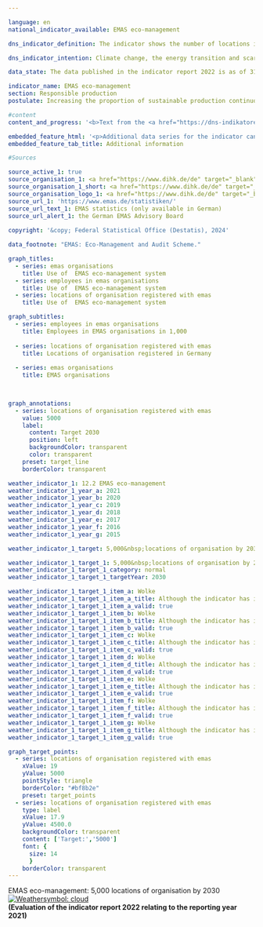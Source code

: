 ```yaml
---

language: en        
national_indicator_available: EMAS eco-management        

dns_indicator_definition: The indicator shows the number of locations in Germany registered with <abbr title="Eco-Management and Audit Scheme" tabindex="0">EMAS</abbr>, the Eco-Management and Audit Scheme, for German as well as foreign organisations.        

dns_indicator_intention: Climate change, the energy transition and scarcity of resources are presenting companies with new challenges that are forcing them to reconfigure their business processes, structures and products along environmentally responsible and resource-saving lines. <abbr title="Eco-Management and Audit Scheme" tabindex="0">EMAS</abbr> offers a strategy for organisations to pursue systematic environmental protection, with the ultimate aim of steadily improving their locations’ environmental performance. The goal is therefore to identify a total of 5,000&nbsp;organisation premises for registration with <abbr title="Eco-Management and Audit Scheme" tabindex="0">EMAS</abbr> by 2030.        

data_state: The data published in the indicator report 2022 is as of 31 October 2022. The data shown on this platform is updated regularly, so that more current data may be available online than published in the <a href="https://dns-indikatoren.de/assets/Publikationen/Indikatorenberichte/2022.pdf">indicator report 2022</a>.        

indicator_name: EMAS eco-management        
section: Responsible production        
postulate: Increasing the proportion of sustainable production continuously        

#content         
content_and_progress: '<b>Text from the <a href="https://dns-indikatoren.de/assets/Publikationen/Indikatorenberichte/2022.pdf">Indicator Report 2022&nbsp;</a></b><br><br><abbr title="Eco-Management and Audit Scheme" tabindex="0">EMAS</abbr> is a voluntary instrument of the European Union that helps organisations of any size and in any sector to continuously improve their environmental performance. Having <abbr title="Eco-Management and Audit Scheme" tabindex="0">EMAS</abbr> certification does not automatically mean that organisations or their products are more environmentally friendly than comparable organisations and products. <abbr title="Eco-Management and Audit Scheme" tabindex="0">EMAS</abbr> involves a reporting obligation requiring organisations to submit environmental statements. These statements include reporting on the main environmental impacts of the organisation in question as well as data pertaining to energy and material efficiency, emissions, water, waste and use of land/biodiversity. Organisations have to update their environmental statements annually, with the exception introduced in 2010&nbsp;that small and medium-sized enterprises can apply to do so every two years instead. The environmental statement, which is public, and various additional internal documents are inspected by independent, licensed environmental verifiers. The verification must be repeated on a regular basis, no less than every three years. Organisations that pass the verification process and have no breaches of environmental regulations or complaints to answer for are added to the <abbr title="Eco-Management and Audit Scheme" tabindex="0">EMAS</abbr> register. The German <abbr title="Eco-Management and Audit Scheme" tabindex="0">EMAS</abbr> Advisory Board<sup>1</sup> is responsible for quality assurance. <abbr title="Eco-Management and Audit Scheme" tabindex="0">EMAS</abbr> organisations and locations are registered by the responsible chambers of industry and commerce and stored in a publicly accessible database at the Association of German Chambers of Commerce and Industry.<br><br>In terms of methodology, it should be noted that the <abbr title="Eco-Management and Audit Scheme" tabindex="0">EMAS</abbr> register shows the number of registrations. Participating organisations are free to include several locations under a single organisation registration (corporate registration) or to have their locations registered individually. Some organisations have had their sites abroad registered in Germany. These are present in the <abbr title="Eco-Management and Audit Scheme" tabindex="0">EMAS</abbr> register, but they are not included in the number of <abbr title="Eco-Management and Audit Scheme" tabindex="0">EMAS</abbr> locations recorded here.<br><br>In 2021, there were 2,290&nbsp;<abbr title="Eco-Management and Audit Scheme" tabindex="0">EMAS</abbr> locations registered in Germany. This equates to an increase of 17&nbsp;% compared with 2005. Considered over the last five years, the indicator has been gradually moving in the direction of the target. Nevertheless, if that trend continues unchanged, the goal for 2030&nbsp;will not be achieved.<br><br>The registered organisations employed a total of 911,042&nbsp;people in 2021. This equates to an decline of 5.2&nbsp;% compared with 2005.<br><br>The 2,290&nbsp;<abbr title="Eco-Management and Audit Scheme" tabindex="0">EMAS</abbr> locations on the register in 2021&nbsp;belong to 1,115&nbsp;German organisations. The number of German organisations had shrunk by 25.2&nbsp;% since 2005. Furthermore, those organisations were very well spread throughout the country. The majority were based in Baden-Württemberg (330) and Bavaria (296), followed by North Rhine-Westphalia (99). In contrast, there was just one registered organisation in Mecklenburg-Western Pomerania. Divided by sector, the distribution was as follows: 39.4&nbsp;% of the German organisations represented the manufacturing industry, 8.2&nbsp;% miscellaneous services, 8.0&nbsp;% the education sector, 6.2&nbsp;% areas of water supply, waste water and waste disposal and removal of environmental pollution as well as 6.1&nbsp;% the hospitality industry. It should be noted that some of the organisations belong to more than one sector.<br><br><small><sup>1</sup>The <abbr title="Eco-Management and Audit Scheme" tabindex="0">EMAS</abbr> Advisory Board is an independent advisory body of the Federal Ministry for the Environment, Nature Conservation, Nuclear Safety and Consumer Protection.</small>'        

embedded_feature_html: '<p>Additional data series for the indicator can be found <a href="https://dnsTestEnvironment.github.io/dns-indicators/public/AddInfos/en/12_2.pdf" target="_blank" >here</a>.</p><br><small>Note: You can display the PDF document directly in your browser or download the PDF document and open it with a PDF reader of your choice. We will be happy to advise you.</small>'
embedded_feature_tab_title: Additional information        

#Sources        

source_active_1: true
source_organisation_1: <a href="https://www.dihk.de/de" target="_blank" onclick="return confirm_alert('the German EMAS Advisory Board', 'En')">German EMAS Advisory Board based on data from the Association of German Chambers of Commerce and Industry</a>
source_organisation_1_short: <a href="https://www.dihk.de/de" target="_blank" onclick="return confirm_alert('the German EMAS Advisory Board', 'En')">German EMAS Advisory Board based on data from the Association of German Chambers of Commerce and Industry</a>
source_organisation_logo_1: <a href="https://www.dihk.de/de" target="_blank" onclick="return confirm_alert('the German EMAS Advisory Board', 'En')"><img src="https://dnsTestEnvironment.github.io/dns-indicators/public/OrgImgEn/dihk.png" alt="German EMAS Advisory Board based on data from the Association of German Chambers of Commerce and Industry" title=" Click here to visit the homepage of the organizationGerman EMAS Advisory Board based on data from the Association of German Chambers of Commerce and Industry" style="height:60px; width:148px; border:transparent"/></a>
source_url_1: 'https://www.emas.de/statistiken/'
source_url_text_1: EMAS statistics (only available in German)
source_url_alert_1: the German EMAS Advisory Board
        
copyright: '&copy; Federal Statistical Office (Destatis), 2024'        

data_footnote: "EMAS: Eco-Management and Audit Scheme."        

graph_titles: 
  - series: emas organisations
    title: Use of  EMAS eco-management system
  - series: employees in emas organisations
    title: Use of  EMAS eco-management system
  - series: locations of organisation registered with emas
    title: Use of  EMAS eco-management system        

graph_subtitles: 
  - series: employees in emas organisations
    title: Employees in EMAS organisations in 1,000
    
  - series: locations of organisation registered with emas
    title: Locations of organisation registered in Germany
    
  - series: emas organisations
    title: EMAS organisations
            


graph_annotations:
  - series: locations of organisation registered with emas
    value: 5000
    label:
      content: Target 2030
      position: left
      backgroundColor: transparent
      color: transparent
    preset: target_line
    borderColor: transparent                        

weather_indicator_1: 12.2 EMAS eco-management
weather_indicator_1_year_a: 2021
weather_indicator_1_year_b: 2020
weather_indicator_1_year_c: 2019
weather_indicator_1_year_d: 2018
weather_indicator_1_year_e: 2017
weather_indicator_1_year_f: 2016
weather_indicator_1_year_g: 2015

weather_indicator_1_target: 5,000&nbsp;locations of organisation by 2030

weather_indicator_1_target_1: 5,000&nbsp;locations of organisation by 2030
weather_indicator_1_target_1_category: normal
weather_indicator_1_target_1_targetYear: 2030

weather_indicator_1_target_1_item_a: Wolke
weather_indicator_1_target_1_item_a_title: Although the indicator has in 2021 been moving in the desired direction toward the target, if the trend had to continued, the target would have been missed in the target year by more than 20% of the difference between the target value and the value at that time.
weather_indicator_1_target_1_item_a_valid: true
weather_indicator_1_target_1_item_b: Wolke
weather_indicator_1_target_1_item_b_title: Although the indicator has in 2020 been moving in the desired direction toward the target, if the trend had to continued, the target would have been missed in the target year by more than 20% of the difference between the target value and the value at that time.
weather_indicator_1_target_1_item_b_valid: true
weather_indicator_1_target_1_item_c: Wolke
weather_indicator_1_target_1_item_c_title: Although the indicator has in 2019 been moving in the desired direction toward the target, if the trend had to continued, the target would have been missed in the target year by more than 20% of the difference between the target value and the value at that time.
weather_indicator_1_target_1_item_c_valid: true
weather_indicator_1_target_1_item_d: Wolke
weather_indicator_1_target_1_item_d_title: Although the indicator has in 2018 been moving in the desired direction toward the target, if the trend had to continued, the target would have been missed in the target year by more than 20% of the difference between the target value and the value at that time.
weather_indicator_1_target_1_item_d_valid: true
weather_indicator_1_target_1_item_e: Wolke
weather_indicator_1_target_1_item_e_title: Although the indicator has in 2017 been moving in the desired direction toward the target, if the trend had to continued, the target would have been missed in the target year by more than 20% of the difference between the target value and the value at that time.
weather_indicator_1_target_1_item_e_valid: true
weather_indicator_1_target_1_item_f: Wolke
weather_indicator_1_target_1_item_f_title: Although the indicator has in 2016 been moving in the desired direction toward the target, if the trend had to continued, the target would have been missed in the target year by more than 20% of the difference between the target value and the value at that time.
weather_indicator_1_target_1_item_f_valid: true
weather_indicator_1_target_1_item_g: Wolke
weather_indicator_1_target_1_item_g_title: Although the indicator has in 2015 been moving in the desired direction toward the target, if the trend had to continued, the target would have been missed in the target year by more than 20% of the difference between the target value and the value at that time.
weather_indicator_1_target_1_item_g_valid: true        

graph_target_points:
  - series: locations of organisation registered with emas
    xValue: 19
    yValue: 5000
    pointStyle: triangle
    borderColor: "#bf8b2e"
    preset: target_points
  - series: locations of organisation registered with emas
    type: label
    xValue: 17.9
    yValue: 4500.0
    backgroundColor: transparent
    content: ['Target:','5000']
    font: {
      size: 14
      }
    borderColor: transparent        
---
```



<div>
  <div class="my-header">
    <label class="default">EMAS eco-management: 5,000&nbsp;locations of organisation by 2030
      <a href="https://dnsTestEnvironment.github.io/dns-indicators/en/status"><img src="https://sdg-indikatoren.de/public/Wettersymbole/Wolke.png" title="Although the indicator has in 2021 been moving in the desired direction toward the target, if the trend had to continued, the target would have been missed in the target year by more than 20% of the difference between the target value and the value at that time." alt="Weathersymbol: cloud"/>
      </a>
    </label>
  </div>
</div>
<div class="my-header-note">
  <label class="default"><b>(Evaluation of the indicator report 2022 relating to the reporting year 2021)
  </b></label>
</div>